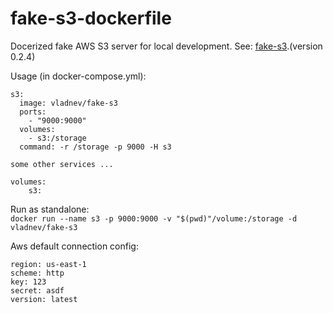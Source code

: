 # fake-s3-dockerfile

Docerized fake AWS S3 server for local development.
See: [fake-s3](https://github.com/jubos/fake-s3).(version 0.2.4)

Usage (in docker-compose.yml):

```
s3:
  image: vladnev/fake-s3
  ports:
    - "9000:9000"
  volumes:
    - s3:/storage
  command: -r /storage -p 9000 -H s3

some other services ...

volumes:
    s3:
```

Run as standalone:   
`docker run --name s3 -p 9000:9000 -v "$(pwd)"/volume:/storage -d vladnev/fake-s3`

Aws default connection config:
```
region: us-east-1
scheme: http
key: 123
secret: asdf
version: latest
```
